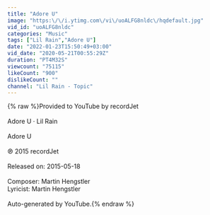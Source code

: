 ```yaml
---
title: "Adore U"
image: "https:\/\/i.ytimg.com\/vi\/uoALFG8nldc\/hqdefault.jpg"
vid_id: "uoALFG8nldc"
categories: "Music"
tags: ["Lil Rain","Adore U"]
date: "2022-01-23T15:50:49+03:00"
vid_date: "2020-05-21T00:55:29Z"
duration: "PT4M32S"
viewcount: "75115"
likeCount: "900"
dislikeCount: ""
channel: "Lil Rain - Topic"
---
```

{% raw %}Provided to YouTube by recordJet<br /><br />Adore U · Lil Rain<br /><br />Adore U<br /><br />℗ 2015 recordJet<br /><br />Released on: 2015-05-18<br /><br />Composer: Martin Hengstler<br />Lyricist: Martin Hengstler<br /><br />Auto-generated by YouTube.{% endraw %}
